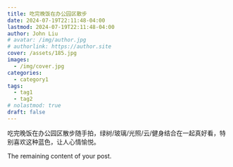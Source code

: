 ```yaml
---
title: 吃完晚饭在办公园区散步
date: 2024-07-19T22:11:48-04:00
lastmod: 2024-07-19T22:11:48-04:00
author: John Liu
# avatar: /img/author.jpg
# authorlink: https://author.site
cover: /assets/185.jpg
images:
  - /img/cover.jpg
categories:
  - category1
tags:
  - tag1
  - tag2
# nolastmod: true
draft: false
---
```


吃完晚饭在办公园区散步随手拍，绿树/玻璃/光照/云/健身结合在一起真好看，特别喜欢这种蓝色，让人心情愉悦。

<!--more-->

The remaining content of your post.
